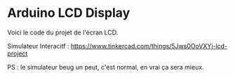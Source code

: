# Arduino LCD Display

Voici le code du projet de l'écran LCD.

Simulateur Interacitf : <https://www.tinkercad.com/things/5Jws0OoVXYj-lcd-project>

PS : le simulateur beug un peut, c'est normal, en vrai ça sera mieux.
